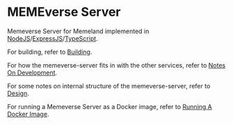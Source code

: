 # MEMEverse Server

Memeverse Server for Memeland implemented in [NodeJS]/[ExpressJS]/[TypeScript].

For building, refer to [Building](docs/Building.md).

For how the memeverse-server fits in with the other services,
refer to [Notes On Development](docs/NotesOnDevelopment.md).

For some notes on internal structure of the memeverse-server, refer to
[Design](docs/Design.md).

For running a Memeverse Server as a Docker image, refer to [Running A Docker Image](docs/RunningDockerImage.md).

[NodeJS]: https://nodejs.org/
[ExpressJS]: https://expressjs.com/
[TypeScript]: https://www.typescriptlang.org/
